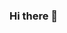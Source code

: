 ### Hi there 👋

<!--
**OyedeleCyprian/Oyedelecyprian** is a ✨ _special_ ✨ repository because its `README.md` (this file) appears on your GitHub profile.

Here are some ideas to get you started:

- 🔭 I’m currently working on ...
- 🌱 I’m currently learning data analytics with Dahel techies...
- 👯 I’m looking to collaborate on with start up founders and business owners ...
- 🤔 I’m looking for help with ...
- 💬 Ask me about ...
- 📫 How to reach me: ...
- 😄 Pronouns: he/him...
- ⚡ Fun fact: sporty...
-->
